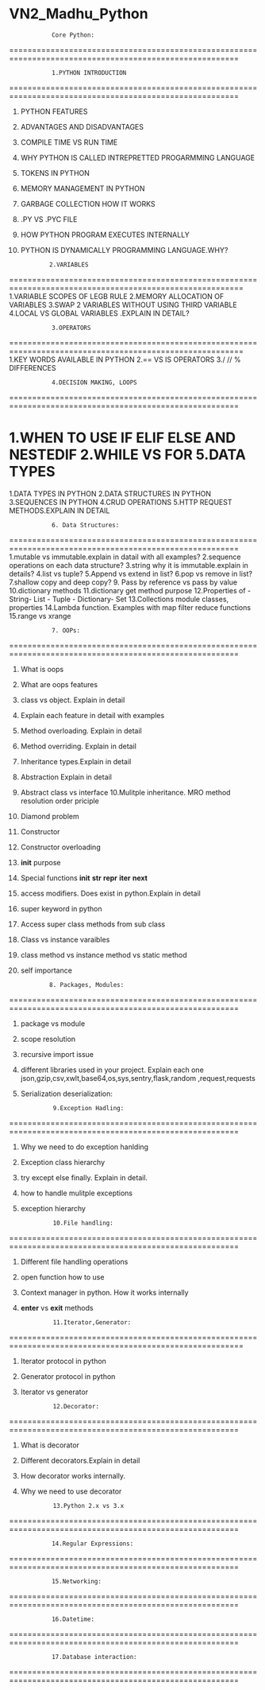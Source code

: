# VN2_Madhu_Python

				Core Python:
========================================================================================================

				1.PYTHON INTRODUCTION
========================================================================================================
1. PYTHON FEATURES
2. ADVANTAGES AND DISADVANTAGES
3. COMPILE TIME VS RUN TIME
4. WHY PYTHON IS CALLED INTREPRETTED PROGARMMING LANGUAGE
5. TOKENS IN PYTHON
6. MEMORY MANAGEMENT IN PYTHON
7. GARBAGE COLLECTION HOW IT WORKS
8. .PY VS .PYC FILE
9.  HOW PYTHON PROGRAM EXECUTES INTERNALLY
10. PYTHON IS DYNAMICALLY PROGRAMMING LANGUAGE.WHY?

                2.VARIABLES
=========================================================================================================
1.VARIABLE SCOPES OF LEGB RULE
2.MEMORY ALLOCATION OF VARIABLES
3.SWAP 2 VARIABLES WITHOUT USING THIRD VARIABLE
4.LOCAL VS GLOBAL VARIABLES .EXPLAIN IN DETAIL?

                3.OPERATORS
=========================================================================================================
1.KEY WORDS AVAILABLE IN PYTHON
2.== VS IS OPERATORS
3./ // % DIFFERENCES

        		4.DECISION MAKING, LOOPS
========================================================================================================

1.WHEN TO USE IF ELIF ELSE AND NESTEDIF
2.WHILE VS FOR
                5.DATA TYPES
========================================================================================================
1.DATA TYPES IN PYTHON
2.DATA STRUCTURES IN PYTHON
3.SEQUENCES IN PYTHON
4.CRUD OPERATIONS
5.HTTP REQUEST METHODS.EXPLAIN IN DETAIL

				6. Data Structures:
========================================================================================================
1.mutable vs immutable.explain in datail with all examples?
2.sequence operations on each data structure?
3.string why it is immutable.explain in details?
4.list vs tuple?
5.Append vs extend in list?
6.pop vs remove in list?
7.shallow copy and deep copy?
9. Pass by reference vs pass by value
10.dictionary methods
11.dictionary get method purpose
12.Properties of - String- List	- Tuple	- Dictionary- Set
13.Collections module classes, properties
14.Lambda function. Examples with map filter reduce functions
15.range vs xrange

				7. OOPs:
========================================================================================================
1. What is oops
2. What are oops features
3. class vs object. Explain in detail
4. Explain each feature in detail with examples
5. Method overloading. Explain in detail
6. Method overriding. Explain in detail
7. Inheritance types.Explain in detail 
8. Abstraction Explain in detail
9. Abstract class vs interface 
10.Mulitple inheritance. MRO method resolution order priciple
11. Diamond problem
12. Constructor
13. Constructor overloading
14. __init__ purpose
12. Special functions __init__ __str__ __repr__ __iter__ __next__
13. access modifiers. Does exist in python.Explain in detail 
14. super keyword in python 
15. Access super class methods from sub class
16. Class vs instance varaibles
17. class method vs instance method vs static method
18. self importance 

				8. Packages, Modules:
========================================================================================================
1. package vs module
2. scope resolution 
3. recursive import issue
4. different libraries used in your project. Explain each one 
 json,gzip,csv,xwlt,base64,os,sys,sentry,flask,random ,request,requests
5. Serialization deserialization:

            	9.Exception Hadling:
========================================================================================================
1. Why we need to do exception hanlding
2. Exception class hierarchy
3. try except else finally. Explain in detail.
4. how to handle mulitple exceptions
5. exception hierarchy 

				10.File handling:
========================================================================================================
1. Different file handling operations
2. open function how to use
3. Context manager in python. How it works internally
4. __enter__ vs __exit__ methods 

				11.Iterator,Generator:
=========================================================================================================
1. Iterator protocol in python 
2. Generator protocol in python 
3. Iterator vs generator

				12.Decorator:
========================================================================================================
1. What is decorator
2. Different decorators.Explain in detail
3. How decorator works internally.
4. Why we need to use decorator

				13.Python 2.x vs 3.x 
========================================================================================================

				14.Regular Expressions:
========================================================================================================
    
				15.Networking:
========================================================================================================

				16.Datetime:
========================================================================================================

				17.Database interaction:
========================================================================================================
